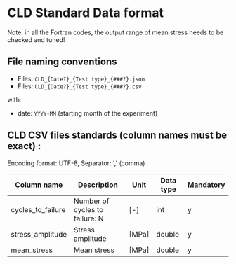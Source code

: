 # CLD Standard Data format

Note: in all the Fortran codes, the output range of mean stress needs to be checked and tuned!


## File naming conventions

* Files: `CLD_{Date?}_{Test type}_{###?}.json`
* Files: `CLD_{Date?}_{Test type}_{###?}.csv`

with:

* date: `YYYY-MM` (starting month of the experiment)




## CLD CSV files standards (column names must be exact) :

Encoding format: UTF-8, Separator: ',' (comma)


| Column name          | Description                                        | Unit  | Data type | Mandatory  |
|----------------------|----------------------------------------------------|-------|-----------|------------|
| cycles_to_failure    | Number of cycles to failure: N                     | [-]   | int       | y          |
| stress_amplitude     | Stress amplitude             | [MPa] | double    | y          |
| mean_stress               | Mean stress              | [MPa] | double    | y          |

